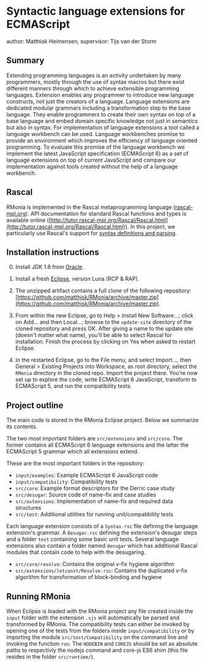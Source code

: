 # Syntactic language extensions for ECMAScript
author: Matthisk Heimensen, supervisor: Tijs van der Storm

## Summary

Extending programming languages is an activity undertaken by many programmers, mostly through the use of syntax macros but there exist different manners through which to achieve extensible programming languages.  Extension enables any programmer to introduce new language constructs, not just the creators of a language. Language extensions are dedicated modular grammars including a transformation step to the base language. They enable programmers to create their own syntax on top of a base language and embed domain specific knowledge not just in semantics but also in syntax. For implementation of language extensions a tool called a language workbench can be used. Language workbenches promise to provide an environment which improves the efficiency of language oriented programming. To evaluate this promise of the language workbench we implement the latest JavaScript specification (ECMAScript 6) as a set of language extensions on top of current JavaScript and compare our implementation against tools created without the help of a language workbench.

## Rascal

RMonia is implemented in the Rascal metaprogramming language ([rascal-mpl.org](http://www.rascal-mpl.org)). API
documentation for standard Rascal functions and types is available online
([http://tutor.rascal-mpl.org/Rascal/Rascal.html](http://tutor.rascal-mpl.org/Rascal/Rascal.html)).
In this project, we particularly use Rascal's support for [syntax definitions
and
parsing](http://tutor.rascal-mpl.org/Rascal/Rascal.html#/Rascal/Declarations/SyntaxDefinition/SyntaxDefinition.html).


## Installation instructions

0.  Install JDK 1.8 from [Oracle](http://www.oracle.com/technetwork/java/javase/downloads/jdk8-downloads-2133151.html).

1.  Install a fresh [Eclipse](http://www.eclipse.org), version Luna (RCP & RAP).

2.  The unzipped artifact contains a full clone of the following repository:
    [https://github.com/matthisk/RMonia/archive/master.zip](https://github.com/matthisk/RMonia/archive/master.zip).

3.  From within the new Eclipse, go to Help > Install New Software...; click
    on Add... and then Local...; browse to the `update-site` directory of the
    cloned repository and press OK. After giving a name to the update site
    (doesn't matter what name), you'll be able to select Rascal for
    installation.  Finish the process by clicking on Yes when asked to restart
    Eclipse.

4.  In the restarted Eclipse, go to the File menu, and select Import..., then
    General > Existing Projects into Workspace, as root directory, select the
    `RMonia` directory in the cloned repo. Import the project there.
    You're now set up to explore the code, write ECMAScript 6 JavaScript, transform to ECMAScript 5, and run the compatibility tests.

## Project outline

The main code is stored in the RMonia Eclipse project. Below we summarize its contents. 

The two most important folders are `src/extensions` and `src/core`. The former contains
all ECMAScript 6 language extensions and the latter the ECMAScript 5 grammar which all
extensions extend.

These are the most important folders in the repository:

* `input/examples`: Example ECMAScript 6 JavaScript code
* `input/compatibility`: Compatibility tests
* `src/core`: Example format descriptors for the Derric case study
* `src/desugar`: Source code of name-fix and case studies
* `src/extensions`: Implementation of name-fix and required data structures
* `src/test`: Additional utilities for running unit/compatibility tests

Each language extension consists of a `Syntax.rsc` file defining the language extension's grammar.
A `Desugar.rsc` defining the extension's desugar steps and a folder `test` containing some basic unit tests. Several language extensions also contain a folder named `desugar` which has additional Rascal modules that contain code to help with the desugaring.

* `src/core/resolve`: Contains the original v-fix hygiene algorithm
* `src/extensions/letconst/Resolve.rsc`: Contains the duplicated v-fix algorithm for transformation of block-binding and hygiene

## Running RMonia

When Eclipse is loaded with the RMonia project any file created inside the `input` folder with the extension `.sjs` will automatically be parsed and transformed by RMonia. The compatibility tests can either be invoked by opening one of the tests from the folders inside `input/compatibility` or by importing the module `src/test/Compatibility` on the command line and invoking the function `run`. The `NODEBIN` and `COREJS` should be set as absolute paths to respectivly the nodejs command and core-js ES6 shim (this file resides in the folder `src/runtime/`).
